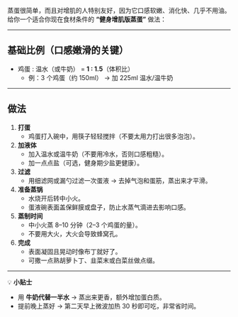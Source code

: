 蒸蛋很简单，而且对增肌的人特别友好，因为它口感软嫩、消化快、几乎不用油。给你一个适合你现在食材条件的 **“健身增肌版蒸蛋”** 做法：

---

## **基础比例**（口感嫩滑的关键）

- 鸡蛋 : 温水（或牛奶） = **1 : 1.5**（体积比）
    - 例：3 个鸡蛋（约 150ml） → 加 225ml 温水/温牛奶

---
## **做法**

1. **打蛋**
    - 鸡蛋打入碗中，用筷子轻轻搅拌（不要太用力打出很多泡泡）。
2. **加液体**
    - 加入温水或温牛奶（不要用冷水，否则口感粗糙）。
    - 加一点点盐（可选，健身期少盐更健康）。    
3. **过滤**
    - 用细滤网或漏勺过滤一次蛋液 → 去掉气泡和蛋筋，蒸出来才平滑。
4. **准备蒸锅**
    - 水烧开后转中小火。
    - 蛋液碗表面盖保鲜膜或盘子，防止水蒸气滴进去影响口感。
5. **蒸制时间**
    - 中小火蒸 8–10 分钟（2–3 个鸡蛋的量）。
    - 不要用大火，大火会导致蜂窝孔。
6. **完成**
    - 表面凝固且晃动时像布丁就好了。
    - 可撒一点熟胡萝卜丁、韭菜末或白菜丝做点缀。
---

💡 **小贴士**
- 用 **牛奶代替一半水** → 蒸出来更香，额外增加蛋白质。
- 提前晚上蒸好 → 第二天早上微波加热 30 秒即可吃，非常省时间。